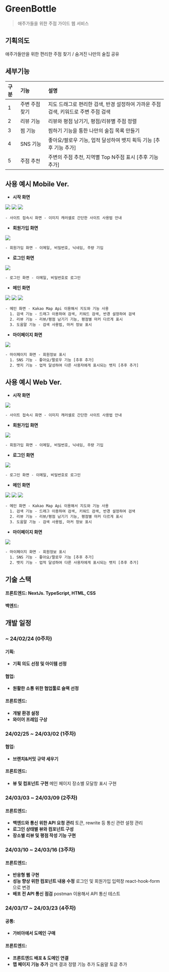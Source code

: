 # GreenBottle
> 애주가들을 위한 주점 가이드 웹 서비스

## 기획의도
애주가들만을 위한 편리한 주점 찾기 / 숨겨진 나만의 술집 공유

## 세부기능
|구분|기능|설명|
|:---|:---|:---|
|1|주변 주점 찾기|지도 드래그로 편리한 검색, 반경 설정하여 가까운 주점 검색, 키워드로 주변 주점 검색|
|2|리뷰 기능|리뷰와  평점 남기기, 평점/리뷰별 주점 정렬|
|3|찜 기능|찜하기 기능을 통한 나만의 술집 목록 만들기||
|4|SNS 기능|좋아요/팔로우 기능, 업적 달성하여 뱃지 획득 기능 [추후 기능 추가]||
|5|주점 추천|주변의 주점 추천, 지역별 Top N주점 표시 [추후 기능 추가]||

## 사용 예시 Mobile Ver.
- **시작 화면**
  
<img src=https://github.com/deenuit113/GreenBottleFE/assets/70631016/b304236b-7f58-4bd4-b98b-b9c1f9b33615/>
<img src=https://github.com/deenuit113/GreenBottleFE/assets/70631016/029945f1-447d-4227-a361-e430ca523793/>
<img src=https://github.com/deenuit113/GreenBottleFE/assets/70631016/e1581e4c-c3ce-4762-8e28-31db8feb99d5/>

```
- 사이트 접속시 화면 - 이미지 캐러셀로 간단한 사이트 사용법 안내
```

- **회원가입 화면**
  
<img src=https://github.com/deenuit113/GreenBottleFE/assets/70631016/b1835cf5-90f3-4bdd-8c8d-becc9ef78142/>

```
- 회원가입 화면 - 이메일, 비밀번호, 닉네임, 주량 기입
```

- **로그인 화면**
  
<img src=https://github.com/deenuit113/GreenBottleFE/assets/70631016/baf4508a-8853-4784-824e-81cbeb4e61ce/>

```
- 로그인 화면 - 이메일, 비밀번호로 로그인
```

- **메인 화면**
  
<img src=https://github.com/deenuit113/GreenBottleFE/assets/70631016/a50b6257-cc65-4a87-9fb5-c40aa8d79490/>
<img src=https://github.com/deenuit113/GreenBottleFE/assets/70631016/7271206e-2aec-4239-89e9-2f60c42b97dd/>
<img src=https://github.com/deenuit113/GreenBottleFE/assets/70631016/8743cc26-82ea-45f1-8570-93a3e4726487/>

```
- 메인 화면 - Kakao Map Api 이용해서 지도와 기능 사용
  1. 검색 기능 - 드래그 이용하여 검색, 키워드 검색, 반경 설정하여 검색
  2. 리뷰 기능 - 리뷰/평점 남기기 기능, 평점별 마커 다르게 표시
  3. 도움말 기능 - 검색 사용법, 마커 정보 표시
```

- **마이페이지 화면**

<img src=https://github.com/deenuit113/GreenBottleFE/assets/70631016/5357cf68-512b-4b9b-87c2-b24988696dc8/>

```
- 마이페이지 화면 - 회원정보 표시
  1. SNS 기능 - 좋아요/팔로우 기능 [추후 추가]
  2. 뱃지 기능 - 업적 달성하여 다른 사용자에게 표시되는 뱃지 [추후 추가]
```

## 사용 예시 Web Ver.
- **시작 화면**
  
<img src=https://github.com/deenuit113/GreenBottleFE/assets/70631016/31c8e453-1db0-4e62-9535-54b364267c97/>

```
- 사이트 접속시 화면 - 이미지 캐러셀로 간단한 사이트 사용법 안내
```

- **회원가입 화면**
  
<img src=https://github.com/deenuit113/GreenBottleFE/assets/70631016/45369c35-8238-4abd-82b4-6b371cdba909/>

```
- 회원가입 화면 - 이메일, 비밀번호, 닉네임, 주량 기입
```

- **로그인 화면**
  
<img src=https://github.com/deenuit113/GreenBottleFE/assets/70631016/7c92813c-9e6d-457e-929e-9fffc9ca13e8/>

```
- 로그인 화면 - 이메일, 비밀번호로 로그인
```

- **메인 화면**
  
<img src=https://github.com/deenuit113/GreenBottleFE/assets/70631016/98263b78-6db7-4773-b36b-a77cea30c6f0/>
<img src=https://github.com/deenuit113/GreenBottleFE/assets/70631016/51f2443d-49b2-413b-ad5c-8aa95bea57ae/>
<img src=https://github.com/deenuit113/GreenBottleFE/assets/70631016/b8d7b91a-2715-4388-abff-5fb02f316e45/>

```
- 메인 화면 - Kakao Map Api 이용해서 지도와 기능 사용
  1. 검색 기능 - 드래그 이용하여 검색, 키워드 검색, 반경 설정하여 검색
  2. 리뷰 기능 - 리뷰/평점 남기기 기능, 평점별 마커 다르게 표시
  3. 도움말 기능 - 검색 사용법, 마커 정보 표시
```

- **마이페이지 화면**

<img src=https://github.com/deenuit113/GreenBottleFE/assets/70631016/60dfb536-858a-4028-85a5-c68014a10a5c/>

```
- 마이페이지 화면 - 회원정보 표시
  1. SNS 기능 - 좋아요/팔로우 기능 [추후 추가]
  2. 뱃지 기능 - 업적 달성하여 다른 사용자에게 표시되는 뱃지 [추후 추가]
```


## 기술 스택

#### 프론트엔드: NextJs. TypeScript, HTML, CSS
#### 백엔드: 


## 개발 일정

### ~ 24/02/24 (0주차)
#### **기획:**
- **기획 의도 선정 및 아이템 선정**
#### **협업:**
- **원활한 소통 위한 협업툴로 슬랙 선정**
#### **프론트엔드:**
- **개발 환경 설정**
- **와이어 프레임 구상**

### 24/02/25 ~ 24/03/02 (1주차)
#### **협업:**
- **브랜치&커밋 규약 세우기**
#### **프론트엔드:**
- **뷰 및 컴포넌트 구현**
  메인 페이지 장소별 모달창 표시 구현

### 24/03/03 ~ 24/03/09 (2주차)
#### **프론트엔드:**
- **백엔드와 통신 위한 API 요청 관리**
  토큰, rewrite 등 통신 관련 설정 관리
- **로그인 상태별 뷰와 컴포넌트 구성**
- **장소별 리뷰 및 평점 작성 기능 구현**

### 24/03/10 ~ 24/03/16 (3주차)
#### **프론트엔드:**
- **반응형 웹 구현**
- **성능 향상 위한 컴포넌트 내용 수정**
  로그인 및 회원가입 입력창 react-hook-form으로 변경
- **배포 전 API 통신 점검**
  postman 이용해서 API 통신 테스트

### 24/03/17 ~ 24/03/23 (4주차)
#### **공통:**
- **가비아에서 도메인 구매**
#### **프론트엔드:**
- **프론트엔드 배포 & 도메인 연결**
- **맵 페이지 기능 추가**
  검색 결과 정렬 기능 추가
  도움말 토글 추가
